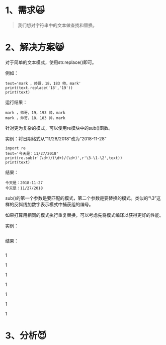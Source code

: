 # 1、需求🙀

> 我们想对字符串中的文本做查找和替换。

# 2、解决方案😸

对于简单的文本模式，使用str.replace\(\)即可。

例如：

```
text='mark ，帅哥，18，183 帅，mark'
print(text.replace('18','19'))
print(text)
```

运行结果：

```
mark ，帅哥，19，193 帅，mark
mark ，帅哥，18，183 帅，mark
```

针对更为复杂的模式，可以使用re模块中的sub\(\)函数。

实例：将日期格式从“11/28/2018”改为“2018-11-28”

```
import re
text='今天是：11/27/2018'
print(re.sub(r'(\d+)/(\d+)/(\d+)',r'\3-\1-\2',text))
print(text)
```

结果：

```
今天是：2018-11-27
今天是：11/27/2018
```

sub\(\)的第一个参数是要匹配的模式，第二个参数是要替换的模式。类似的“\3”这样的反斜线加数字表示模式中捕获组的编号。

如果打算用相同的模式执行重复替换，可以考虑先将模式编译以获得更好的性能。

实例：

```

```

结果：

```

```

1

1

1

1

1

1

1

# 3、分析😈



